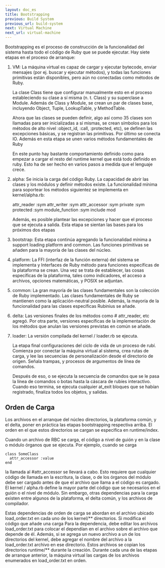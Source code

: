 ```yaml
---
layout: doc_es
title: Bootstrapping
previous: Build System
previous_url: build-system
next: Virtual Machine
next_url: virtual-machine
---
```


Bootstrapping es el proceso de construcción de la funcionalidad del sistema
hasta todo el código de Ruby que se puede ejecutar. Hay siete etapas en el proceso
de arranque:

  1. VM: La máquina virtual es capaz de cargar y ejecutar bytecode,
     enviar mensajes (por ej. buscar y ejecutar métodos), y todas las
     funciones primitivas están disponibles, pero aún no conectadas como
     métodos de Ruby.

     La clase Class tiene que configurar manualmente esto en el proceso
     estableciendo su clase  a sí misma (n. t. Class) y su superclase a Module. Además
     de Class y Module, se crean un par de clases base, incluyendo Object,
     Tuple, LookupTable, y MethodTable.

     Ahora que las clases se pueden definir, algo así como 35
     clases son llamadas para ser inicializadas a sí mismas,
     se crean símbolos para los métodos de alto nivel :object_id, :call,
     :protected, etc), se definen las excepciones básicas, y
     se registran las primitivas. Por último se conecta IO. Además en
     esta etapa se unen varios métodos fundamentales de Ruby

     En este punto hay bastante comportamiento definido como para empezar a
     cargar el resto del runtime kernel que está todo definido en
     ruby. Esto ha de ser hecho en varios pasos a medida que el lenguaje crece.


  2. alpha: Se inicia la carga del código Ruby. La capacidad de abrir las
     clases y los módulos y definir métodos existe. La funcionalidad mínima
     para soportear los métodos siguientez se implementa en kernel/alpha.rb:

       attr_reader :sym
       attr_writer :sym
       attr_accessor :sym
       private :sym
       protected :sym
       module_function :sym
       include mod

     Además, es posible plantear las excepciones y hacer que el proceso que se
     ejecuta a salida. Esta etapa se sientan las bases para los próximos dos
     etapas

  3. bootstrap: Esta etapa continúa agregando la funcionalidad mínima a
     support loading platform and common. Las funciones primitivas se añaden
     para la mayoría de las clases del núcleo.

  4. platform: La FFI (interfaz de la función externa) del sistema se
     implementa y Interfaces de Ruby método para funciones específicas de la
     plataforma se crean. Una vez se trata de establecer, las cosas
     específicas de la plataforma, tales como indicadores, el acceso a
     archivos, opciones matemáticas, y POSIX se adjuntan.

  5. common: La gran mayoría de las clases fundamentales son la colección de
     Ruby implementado. Las clases fundamentales de Ruby se mantienen como la
     aplicación-neutral posible. Además, la mayoría de la funcionalidad para
     las clases específicas Rubinius se añade.

  6. delta: Las versiones finales de los métodos como # attr_reader, etc
     agregó. Por otra parte, versiones específicas de la implementación de los
     métodos que anulan las versiones previstas en común se añade.

  7. loader: La versión compilada del kernel / loader.rb se ejecuta.

     La etapa final configuraciones del ciclo de vida de un proceso de rubí.
     Comienza por conectar la máquina virtual al sistema, crea rutas de carga,
     y lee las secuencias de personalización desde el directorio de origen.
     Señala trampas, y procesos de argumentos de línea de comandos.

     Después de eso, o se ejecuta la secuencia de comandos que se le pasa la
     línea de comandos o botas hasta la cáscara de rubíes interactivo. Cuando
     eso termina, se ejecuta cualquier at_exit bloques que se habían
     registrado, finaliza todos los objetos, y salidas.


## Orden de Carga

Los archivos en el arranque del núcleo directorios, la plataforma común, y el
delta, poner en práctica las etapas bootstrapping respectiva arriba. El orden
en el que estos directorios se cargan se especifica en runtime/index.

Cuando un archivo de RBC se carga, el código a nivel de guión y en la clase o
módulo órganos que se ejecuta. Por ejemplo, cuando se carga

    class SomeClass
      attr_accessor :value
    end

la llamada al #attr_accessor se llevará a cabo. Esto requiere que cualquier
código de llamada en la escritura, la clase, o de los órganos del módulo debe
ser cargado antes de que el archivo que llama a el código es cargado. El
kernel / alpha.rb define la mayor parte del código que se necesarios en el
guión o el nivel de módulo. Sin embargo, otras dependencias para la carga
existen entre algunos de la plataforma, el delta común, y los archivos de
compilador.

Estas dependencias de orden de carga se abordan en el archivo ubicado
load_order.txt en cada uno de los kernel/\*\* directorios. Si modifica el
código que añade una carga Para la dependencia, debe editar los archivos
load_order.txt para colocar el dependían en el archivo sobre el archivo que
depende de él. Además, si se agrega un nuevo archivo a un de los directorios
del kernel, debe agregar el nombre del archivo a la load_order.txt archivo en
ese directorio. Estos archivos se copian los directorios runtime/\*\* durante
la creación. Durante cada una de las etapas de arranque anterior, la máquina
virtual las cargas de los archivos enumerados en load_order.txt en orden.
